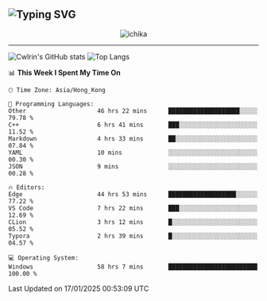 ![Typing SVG](https://readme-typing-svg.demolab.com?font=Jost&size=24&pause=1000&color=7799EE&vCenter=true&multiline=true&random=false&width=435&height=100&lines=Hi+there;I'm+Sakurakouji+Nanaha;You+can+also+tell+me+Cwlrin%E2%98%86)
---
<p align="center">
  <img src="https://image.cwlrin.wiki/images/2024/11/09/1000015899.md.png" alt="ichika" border="0" />
</p>

---
![Cwlrin's GitHub stats](https://github-readme-stats.vercel.app/api?username=cwlrin&show_icons=true&theme=buefy)
![Top Langs](https://github-readme-stats.vercel.app/api/top-langs/?username=cwlrin&layout=compact&hide=html,css)

<!--START_SECTION:waka-->
📊 **This Week I Spent My Time On** 

```text
🕑︎ Time Zone: Asia/Hong_Kong

💬 Programming Languages: 
Other                    46 hrs 22 mins      ████████████████████░░░░░   79.78 % 
C++                      6 hrs 41 mins       ███░░░░░░░░░░░░░░░░░░░░░░   11.52 % 
Markdown                 4 hrs 33 mins       ██░░░░░░░░░░░░░░░░░░░░░░░   07.84 % 
YAML                     10 mins             ░░░░░░░░░░░░░░░░░░░░░░░░░   00.30 % 
JSON                     9 mins              ░░░░░░░░░░░░░░░░░░░░░░░░░   00.28 % 

🔥 Editors: 
Edge                     44 hrs 53 mins      ███████████████████░░░░░░   77.22 % 
VS Code                  7 hrs 22 mins       ███░░░░░░░░░░░░░░░░░░░░░░   12.69 % 
CLion                    3 hrs 12 mins       █░░░░░░░░░░░░░░░░░░░░░░░░   05.52 % 
Typora                   2 hrs 39 mins       █░░░░░░░░░░░░░░░░░░░░░░░░   04.57 % 

💻 Operating System: 
Windows                  58 hrs 7 mins       █████████████████████████   100.00 % 
```


 Last Updated on 17/01/2025 00:53:09 UTC
<!--END_SECTION:waka-->
